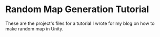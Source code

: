 # Random Map Generation Tutorial

These are the project's files for a tutorial I wrote for my blog on how to make random map in Unity.